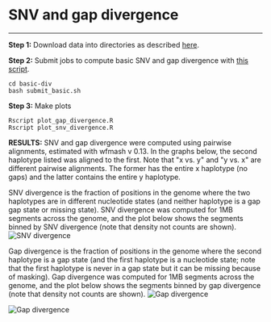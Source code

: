 # SNV and gap divergence
------------------------

**Step 1:** Download data into directories as described [here](download.md).

**Step 2:** Submit jobs to compute basic SNV and gap divergence with [this script](basic-div/submit_basic.sh).

```
cd basic-div
bash submit_basic.sh
```

**Step 3:** Make plots
```
Rscript plot_gap_divergence.R
Rscript plot_snv_divergence.R
```

**RESULTS:** 
SNV and gap divergence were computed using pairwise alignments, estimated with wfmash v 0.13. In the graphs below, the second haplotype listed was aligned to the first. Note that "x vs. y" and "y vs. x" are different pairwise alignments. The former has the entire x haplotype (no gaps) and the latter contains the entire y haplotype.

SNV divergence is the fraction of positions in the genome where the two haplotypes are in different nucleotide states (and neither haplotype is a gap gap state or missing state). SNV divergence was computed for 1MB segments across the genome, and the plot below shows the segments binned by SNV divergence (note that density not counts are shown).
![SNV divergence](basic_div/snp_divergence.png)

Gap divergence is the fraction of positions in the genome where the second haplotype is a gap state (and the first haplotype is a nucleotide state; note that the first haplotype is never in a gap state but it can be missing because of masking). Gap divergence was computed for 1MB segments across the genome, and the plot below shows the segments binned by gap divergence (note that density not counts are shown).
![Gap divergence](basic_div/gap_divergence.png)

![Gap divergence](basic_div/gap_divergence_zoomed.png)